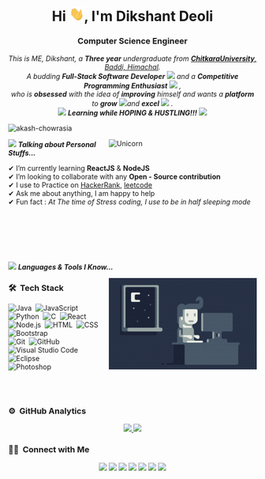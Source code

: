 <h1 align="center">Hi <img src="https://raw.githubusercontent.com/ABSphreak/ABSphreak/master/gifs/Hi.gif" width="30px">, I'm Dikshant Deoli</h1>
<h3 align="center">Computer Science Engineer</h3>

<p align="center">
  <em>
    This is ME, Dikshant, a <b>Three year</b> undergraduate from <a href="https://www.chitkarauniversity.edu.in/"> <b>ChitkaraUniversity</b>, Baddi, Himachal</a>. <br>
    A budding <b>Full-Stack Software Developer</b> <img src="https://github.com/TheDudeThatCode/TheDudeThatCode/blob/master/Assets/Developer.gif" width="30px"> and a <b>Competitive Programming Enthusiast</b>&nbsp;<img src="https://github.com/TheDudeThatCode/TheDudeThatCode/blob/master/Assets/Designer.gif" width="36px">&nbsp,<br>who is <b>obsessed</b>
    with the idea of <b>improving</b> himself and wants a <b>platform</b> to 
    <b>grow</b> <img src="https://github.com/TheDudeThatCode/TheDudeThatCode/blob/master/Assets/Rocket.gif" width="18px">and 
    <b>excel</b> <img src="https://github.com/TheDudeThatCode/TheDudeThatCode/blob/master/Assets/Medal.gif" width="20px">&nbsp.
  </em> 
  <br>
  <img src="https://media.giphy.com/media/VgCDAzcKvsR6OM0uWg/giphy.gif" width="50" /> <b><i>Learning while HOPING & HUSTLING!!!</i></b> <img src="https://media.giphy.com/media/7j2hfyeVcDtf2/giphy.gif" width="50" />
</p>

<p align="left"> <img src="https://komarev.com/ghpvc/?username=DikshantDeoli&label=Profile%20views&color=0e75b6&style=flat" alt="akash-chowrasia" /> </p>
<img align="right" width=300px alt="Unicorn" src="https://media.giphy.com/media/3ohs4BSacFKI7A717y/giphy.gif" />

<img src="https://media.giphy.com/media/ObNTw8Uzwy6KQ/giphy.gif" width="30px">&nbsp;**_Talking about Personal Stuffs..._**

✔ I’m currently learning **ReactJS** & **NodeJS**<br>
✔ I’m looking to collaborate with any **Open - Source contribution**<br>
✔ I use to Practice on [HackerRank](https://www.hackerrank.com/dikshantdevli), [leetcode](https://leetcode.com/Akash_Chowrasia/) <br>
✔ Ask me about anything, I am happy to help<br>
✔ Fun fact : _At The time of Stress coding, I use to be in half sleeping mode_<br><br><br><br>

<br>
<br>

<img src="https://media.giphy.com/media/ObNTw8Uzwy6KQ/giphy.gif" width="30px">&nbsp;**_Languages & Tools I Know..._**

<img alt="Night Coding" src="https://raw.githubusercontent.com/AVS1508/AVS1508/master/assets/Night-Coding.gif"
  align="right" />

### 🛠 &nbsp;Tech Stack

![Java](https://img.shields.io/badge/-Java-05122A?style=flat&logo=Java&logoColor=FFA518)&nbsp;
![JavaScript](https://img.shields.io/badge/-JavaScript-05122A?style=flat&logo=javascript)&nbsp;
![Python](https://img.shields.io/badge/-Python-05122A?style=flat&logo=python)&nbsp;
![C](https://img.shields.io/badge/-C-05122A?style=flat&logo=C&logoColor=A8B9CC)&nbsp;
![React](https://img.shields.io/badge/-React-05122A?style=flat&logo=react)&nbsp;
![Node.js](https://img.shields.io/badge/-Node.js-05122A?style=flat&logo=node.js)&nbsp;
![HTML](https://img.shields.io/badge/-HTML-05122A?style=flat&logo=HTML5)&nbsp;
![CSS](https://img.shields.io/badge/-CSS-05122A?style=flat&logo=CSS3&logoColor=1572B6)&nbsp;
![Bootstrap](https://img.shields.io/badge/-Bootstrap-05122A?style=flat&logo=bootstrap&logoColor=563D7C)\
![Git](https://img.shields.io/badge/-Git-05122A?style=flat&logo=git)&nbsp;
![GitHub](https://img.shields.io/badge/-GitHub-05122A?style=flat&logo=github)&nbsp;
![Visual Studio Code](https://img.shields.io/badge/-Visual%20Studio%20Code-05122A?style=flat&logo=visual-studio-code&logoColor=007ACC)&nbsp;
![Eclipse](https://img.shields.io/badge/-Eclipse-05122A?style=flat&logo=eclipse-ide&logoColor=2C2255)\
![Photoshop](https://img.shields.io/badge/-Photoshop-05122A?style=flat&logo=adobe-photoshop)&nbsp;

<br>
<br>

### ⚙️ &nbsp;GitHub Analytics

<p align="center">
  <a href="https://github.com/DikshantDeoli">
    <img height="180em"
      src="https://github-readme-stats-eight-theta.vercel.app/api?username=DikshantDeoli&show_icons=true&theme=algolia&include_all_commits=true&count_private=true" />
    <img height="180em"
      src="https://github-readme-stats-eight-theta.vercel.app/api/top-langs/?username=DikshantDeoli&layout=compact&langs_count=8&theme=algolia" />
  </a>
</p>

### 🤝🏻 &nbsp;Connect with Me

<p align="center">
  <a href="https://www.linkedin.com/in/dikshant-%E2%80%8Edeoli-7941081b4/"><img
      src="https://img.shields.io/badge/-DikshantDeoli-1877F2?style=flat&logo=Linkedin&logoColor=white" /></a>
  <a href="mailto: ddeoli.cse18@chitkarauniversity.edu.in"><img
      src="https://img.shields.io/badge/-DikshantDeoli-1877F2?style=flat&logo=Gmail&logoColor=white" /></a>
  <a href="https://www.instagram.com/diks.hant/"><img
      src="https://img.shields.io/badge/-DikshantDeoli-1877F2?style=flat&logo=Instagram&logoColor=white" /></a>
  <a href="https://www.facebook.com/raj.deoli.9/"><img
      src="https://img.shields.io/badge/-@DikshantDeoli-1877F2?style=flat&logo=Facebook&logoColor=white" /></a>
  <a href="https://www.hackerrank.com/dikshantdevli"><img
      src="https://img.shields.io/badge/-DikshantDeoli-1877F2?style=flat&logo=HackerRank&logoColor=white" /></a>
  <a href="https://leetcode.com/_dikshant_/"><img
      src="https://img.shields.io/badge/-DikshantDeoli-1877F2?style=flat&logo=Leetcode&logoColor=white" /></a>
  <a href="https://auth.geeksforgeeks.org/user/ddeolicse18/profile"><img
      src="https://img.shields.io/badge/-DikshantDeoli-1877F2?style=flat&logo=Geeksforgeeks&logoColor=white" /></a>
</p>


